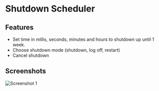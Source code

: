 # Shutdown Scheduler

## Features

- Set time in millis, seconds, minutes and hours to shutdown up until 1 week.
- Choose shutdown mode (shutdown, log off, restart)
- Cancel shutdown

## Screenshots
![Screenshot 1](https://i.imgur.com/5adZUee.png "Screenshot 1")
